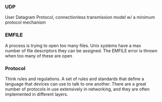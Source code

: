 ### UDP  
User Datagram Protocol, connectionless transmission model w/ a minimum protocol mechanism

### EMFILE  
A process is trying to open too many files. Unix systems have a max number of file descriptors they can be assigned. The EMFILE error is thrown when too many of these are open

### Protocol  
Think rules and regulations. A set of rules and standards that define a language that devices can use to talk to one another. There are a great number of protocols in use extensively in networking, and they are often implemented in different layers.
